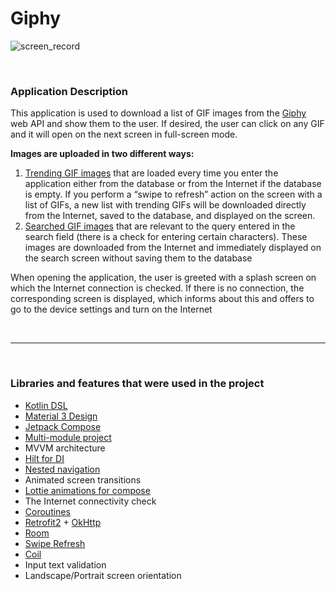 # Giphy

![screen_record](screenRecord/giphy_sreen.gif)

<br>

### Application Description

This application is used to download a list of GIF images from the [Giphy](https://developers.giphy.com/) web API and show them to the user. 
If desired, the user can click on any GIF and it will open on the next screen in full-screen mode.

**Images are uploaded in two different ways:**
1. [Trending GIF images](https://developers.giphy.com/docs/api/endpoint/#trending) that are loaded every time you enter the application either from the database or from 
the Internet if the database is empty. If you perform a “swipe to refresh” action on the screen with 
a list of GIFs, a new list with trending GIFs will be downloaded directly from the Internet, saved to the database, 
and displayed on the screen.
2. [Searched GIF images](https://developers.giphy.com/docs/api/endpoint/#search) that are relevant to the query entered in the search field (there is a check for entering certain 
characters). These images are downloaded from the Internet and immediately displayed on the search screen 
without saving them to the database

When opening the application, the user is greeted with a splash screen on which the Internet connection is checked. 
If there is no connection, the corresponding screen is displayed, which informs about this and offers to go 
to the device settings and turn on the Internet

<br>

---

<br>

### Libraries and features that were used in the project

- [Kotlin DSL](https://docs.gradle.org/current/userguide/kotlin_dsl.html)
- [Material 3 Design](https://developer.android.com/jetpack/androidx/releases/compose-material3)
- [Jetpack Compose](https://developer.android.com/jetpack/compose)
- [Multi-module project](https://developer.android.com/topic/modularization)
- MVVM architecture
- [Hilt for DI](https://dagger.dev/hilt/)
- [Nested navigation](https://developer.android.com/jetpack/compose/navigation#nested-nav)
- Animated screen transitions
- [Lottie animations for compose](https://github.com/airbnb/lottie/blob/master/android-compose.md)
- The Internet connectivity check
- [Coroutines](https://developer.android.com/kotlin/coroutines)
- [Retrofit2](https://square.github.io/retrofit/) + [OkHttp](https://square.github.io/okhttp/)
- [Room](https://developer.android.com/jetpack/androidx/releases/room)
- [Swipe Refresh](https://google.github.io/accompanist/swiperefresh/)
- [Coil](https://coil-kt.github.io/coil/)
- Input text validation
- Landscape/Portrait screen orientation